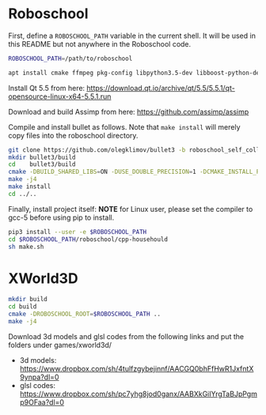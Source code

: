 Roboschool
==========

First, define a `ROBOSCHOOL_PATH` variable in the current shell. It will be used in this README but not anywhere in the Roboschool code.

```bash
ROBOSCHOOL_PATH=/path/to/roboschool
```

```bash
apt install cmake ffmpeg pkg-config libpython3.5-dev libboost-python-dev libtinyxml-dev
```
Install Qt 5.5 from here:
https://download.qt.io/archive/qt/5.5/5.5.1/qt-opensource-linux-x64-5.5.1.run

Download and build Assimp from here:
https://github.com/assimp/assimp

Compile and install bullet as follows. Note that `make install` will merely copy files into the roboschool directory.

```bash
git clone https://github.com/olegklimov/bullet3 -b roboschool_self_collision
mkdir bullet3/build
cd    bullet3/build
cmake -DBUILD_SHARED_LIBS=ON -DUSE_DOUBLE_PRECISION=1 -DCMAKE_INSTALL_PREFIX:PATH=$ROBOSCHOOL_PATH/roboschool/cpp-household/bullet_local_install -DBUILD_CPU_DEMOS=OFF -DBUILD_BULLET2_DEMOS=OFF -DBUILD_EXTRAS=OFF  -DBUILD_UNIT_TESTS=OFF -DBUILD_CLSOCKET=OFF -DBUILD_ENET=OFF -DBUILD_OPENGL3_DEMOS=OFF ..
make -j4
make install
cd ../..
```

Finally, install project itself: __NOTE__ for Linux user, please set the compiler to gcc-5 before using pip to install.
```bash
pip3 install --user -e $ROBOSCHOOL_PATH
cd $ROBOSCHOOL_PATH/roboschool/cpp-househould
sh make.sh
```

XWorld3D
========
```bash
mkdir build
cd build
cmake -DROBOSCHOOL_ROOT=$ROBOSCHOOL_PATH ..
make -j4
```

Download 3d models and glsl codes from the following links and put the folders under games/xworld3d/
- 3d models: https://www.dropbox.com/sh/4tulfzgybejinnf/AACGQ0bhFfHwR1JxfntX9ynpa?dl=0
- glsl codes: https://www.dropbox.com/sh/pc7yhg8jod0ganx/AABXkGiIYrgTaBJpPgmp9OFaa?dl=0


